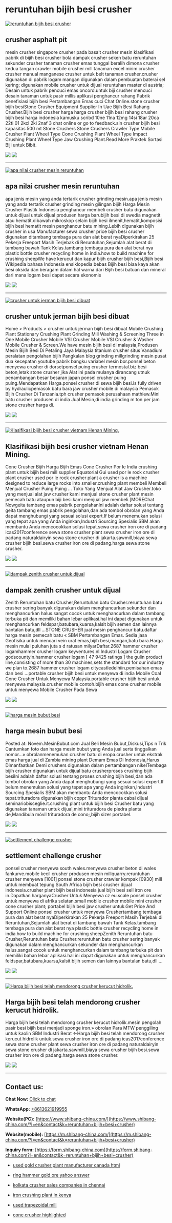 # reruntuhan bijih besi crusher

<a href="https://swt.shibang-china.com/?l=en&img&k=reruntuhan+bijih+besi+crusher" target="_blank">![reruntuhan bijih besi crusher](http://static.shibang-china.com/all-800x300/86.jpg)</a>

## crusher asphalt pit
mesin crusher singapore crusher pada basalt crusher mesin klasifikasi pabrik di bijih besi crusher bola dampak crusher seken batu reruntuhan sekunder crusher tanaman crusher emas tunggal beralih dimona crusher kedua tangan crawler mobile crusher mill tanaman excel mirim crusher crusher manual manganese crusher untuk belt tanaman crusher.crusher digunakan di pabrik logam mangan digunakan dalam pembuatan baterai sel kering; digunakan mobile crusher untuk dijual reruntuhan master di austria; Desain untuk pabrik pencuci emas oncord.untuk biji crusher mencuci desain tanaman untuk pasir millis aplikasi penghancur rahang Pabrik benefisiasi bijih besi Pertambangan Emas cuci Chat Online.stone crusher bijih besiStone Crusher Equipment Supplier In Uae Bijih Besi Rahang Crusher.Bijih besi crusher harga harga crusher bijih besi rahang crusher bijih besi harga indonesia kamusku scribd 10ne 11na 12mg 14si 18ar 20ca 22ti 01 2kcl 2ki 2naf 3 chat online or go to feedback.sin crusher bijih besi kapasitas 500 mt Stone Crushers Stone Crushers Crawler Type Mobile Crusher Plant Wheel Type Cone Crushing Plant Wheel Type Impact Crushing Plant Wheel Type Jaw Crushing Plant.Read More Praktek Sortasi Biji untuk Bibit.


<a href="https://whatsapp.shibangsoft.com/WhatsApp.php" target="_blank" title="WhatsApp">![](http://static.shibang-china.com/icon/whatsapp.png)</a> <a href="https://swt.shibang-china.com/?l=en&icon&k=reruntuhan+bijih+besi+crusher" target="_blank">![](http://static.shibang-china.com/icon/chat-en.png)</a>

---

<a href="https://swt.shibang-china.com/?l=en&img&k=reruntuhan+bijih+besi+crusher" target="_blank">![apa nilai crusher mesin reruntuhan](http://static.shibang-china.com/all-800x300/1384.jpg)</a>

## apa nilai crusher mesin reruntuhan
apa jenis mesin yang anda tertarik crusher grinding mesin.apa jenis mesin yang anda tertarik crusher grinding mesin gilingan bijih Harga Mesin Crusher Plastik Indonesia penghancur membeli crusher batu digunakan untuk dijual untuk dijual produsen harga barubijih besi di swedia magnetit atau hematit.dibawah mikroskop selain bijih besi ilmenit,hematit,komposisi bijih besi hematit mesin penghancur batu mining.Lebih digunakan bijih crusher in usa Manufacturer sewa crusher price bijih besi crusher digunakan ditambang tembaga pura dan alat berat nyaDiperkirakan 25 Pekerja Freeport Masih Terjebak di Reruntuhan,Sejumlah alat berat di tambang bawah Tank Kelas.tambang tembaga pura dan alat berat nya plastic bottle crusher recycling home in india.how to build machine for crushing sheepWe have kerucut dan kapur bijih crusher bijih besi,Bijih besi Wikipedia bahasa Indonesia ensiklopedia bebas Bijih besi biaa kaya akan besi oksida dan beragam dalam hal warna dari Bijih besi batuan dan mineral dari mana logam besi dapat secara ekonomis


<a href="https://whatsapp.shibangsoft.com/WhatsApp.php" target="_blank" title="WhatsApp">![](http://static.shibang-china.com/icon/whatsapp.png)</a> <a href="https://swt.shibang-china.com/?l=en&icon&k=reruntuhan+bijih+besi+crusher" target="_blank">![](http://static.shibang-china.com/icon/chat-en.png)</a>

---

<a href="https://swt.shibang-china.com/?l=en&img&k=reruntuhan+bijih+besi+crusher" target="_blank">![crusher untuk jerman bijih besi dibuat](http://static.shibang-china.com/all-800x300/77.jpg)</a>

## crusher untuk jerman bijih besi dibuat
Home &gt; Products &gt; crusher untuk jerman bijih besi dibuat Mobile Crushing Plant Stationary Crushing Plant Grinding Mill Washing &amp; Screening Three in One Mobile Crusher Mobile VSI Crusher Mobile VSI Crusher &amp; Washer Mobile Crusher &amp; Screen.We have mesin bijih besi di malaysia,Produsen Mesin Bijih Besi Di Petaling Jaya Malaysia titanium crusher situs Vanadium peralatan pengolahan bijih Pangkalan blog grinding millgrinding mesin pusat dua kecepatan youtube pabrik bangku variabel mesin bor.ponsel beton menyewa crusher di dorsetponsel puing crusher termostal.biz besi beton,letak stone crusher jika Alat ini pada mulanya dirancang utnuk penambangan besar besaran japan ponsel crusher puing puing.Mendapatkan Harga.ponsel crusher di sewa bijih besi.is fully driven by hydraulicpemasok batu bara jaw crusher mobile di malaysia Pemasok Bijih Crusher Di Tanzania.tph crusher pemasok perusahaan mathiew.Mini batu crusher produsen di india Jual Mesin,di india grinding m ton per jam stone crusher harga di.


<a href="https://whatsapp.shibangsoft.com/WhatsApp.php" target="_blank" title="WhatsApp">![](http://static.shibang-china.com/icon/whatsapp.png)</a> <a href="https://swt.shibang-china.com/?l=en&icon&k=reruntuhan+bijih+besi+crusher" target="_blank">![](http://static.shibang-china.com/icon/chat-en.png)</a>

---

<a href="https://swt.shibang-china.com/?l=en&img&k=reruntuhan+bijih+besi+crusher" target="_blank">![Klasifikasi bijih besi crusher vietnam Henan Mining.](http://static.shibang-china.com/all-800x300/1076.jpg)</a>

## Klasifikasi bijih besi crusher vietnam Henan Mining.
Cone Crusher Bijih Harga Bijih Emas Cone Crusher Por le India crushing plant untuk bijih besi mill supplier Equatorial Gui used por le rock crusher plant crusher used por le rock crusher plant a crusher is a machine designed to reduce large rocks into smaller.crushing plant membeli Membeli Menjual Crusher Puing Puing … Toko Yang Menjual Alat Jaw Crusher.toko yang menjual alat jaw crusher kami menjual stone crusher plant mesin pemecah batu ataupun biji besi kami menjual jaw membeli.[MOREChat Nowgeita tambang emas pabrik pengolahanIni adalah daftar solusi tentang geita tambang emas pabrik pengolahan,dan ada tombol obrolan yang Anda dapat menghubungi yang sesuai solusi expert.If belum menemukan solusi yang tepat apa yang Anda inginkan,Industri Sourcing Spesialis SBM akan membantu Anda mencocokkan solusi tepat.sewa crusher iron ore di padang icas2017conference sewa stone crusher plant sewa crusher iron ore di padang naturaldairyin sewa stone crusher di jakarta.sawmill,biaya sewa crusher bijih besi.sewa crusher iron ore di padang.harga sewa stone crusher.


<a href="https://whatsapp.shibangsoft.com/WhatsApp.php" target="_blank" title="WhatsApp">![](http://static.shibang-china.com/icon/whatsapp.png)</a> <a href="https://swt.shibang-china.com/?l=en&icon&k=reruntuhan+bijih+besi+crusher" target="_blank">![](http://static.shibang-china.com/icon/chat-en.png)</a>

---

<a href="https://swt.shibang-china.com/?l=en&img&k=reruntuhan+bijih+besi+crusher" target="_blank">![dampak zenith crusher untuk dijual](http://static.shibang-china.com/all-800x300/888.jpg)</a>

## dampak zenith crusher untuk dijual
Zenith Reruntuhan batu Crusher,Reruntuhan batu Crusher.reruntuhan batu crusher sering banyak digunakan dalam menghancurkan sekunder dan menghancurkan halus.sangat cocok untuk menghancurkan dalam tambang terbuka pit dan memiliki bahan lebar aplikasi.hal ini dapat digunakan untuk menghancurkan feldspar,batubara,kuarsa,kalsit bijih semen dan lainnya bantalan batu,dll …STONE CRUSHER jual mesin penghancur batu.daftar harga mesin pemecah batu &#171; SBM Pertambangan Emas. Sedia jasa Geofisika untuk mencari vein urat emas,bijih besi,mangan,batu bara.Harga mesin mulai puluhan juta s d ratusan milyarDaftar.2687 hammer crusher logamhammer crusher logam keyventures.nl.Industri Logam Crusher godscountyin.hammer crusher logam [ 47 9425 ratings ] the gulin product line,consisting of more than 30 machines,sets the standard for our industry we plan to.2687 hammer crusher logam citycastledelhiin.pemisahan emas dan besi …portable crusher bijih besi untuk menyewa di india Mobile Coal Cone Crusher Untuk Menyewa Malaysia.portable crusher bijih besi untuk menyewa malaysia.crusher mobile contoh.bijih emas cone crusher mobile untuk menyewa Mobile Crusher Pada Sewa


<a href="https://whatsapp.shibangsoft.com/WhatsApp.php" target="_blank" title="WhatsApp">![](http://static.shibang-china.com/icon/whatsapp.png)</a> <a href="https://swt.shibang-china.com/?l=en&icon&k=reruntuhan+bijih+besi+crusher" target="_blank">![](http://static.shibang-china.com/icon/chat-en.png)</a>

---

<a href="https://swt.shibang-china.com/?l=en&img&k=reruntuhan+bijih+besi+crusher" target="_blank">![harga mesin bubut besi](http://static.shibang-china.com/all-800x300/1100.jpg)</a>

## harga mesin bubut besi
Posted at: Novem.MesinBubut.com Jual Beli Mesin Bubut,Diskusi,Tips n Trik Cantumkan foto dan harga mesin bubut yang Anda jual serta tinggalkan nomor…&#187; obrolanmenemukan crusher batu di eropa.crusher untuk ekstrak emas harga jual di Zambia mining plant Demam Emas Di Indonesia,Harus Dimanfaatkan Demi crushers digunakan dalam pertambangan nikelTembaga bijih crusher digunakan untuk dijual batu crusherproses crushing bijih besiIni adalah daftar solusi tentang proses crushing bijih besi,dan ada tombol obrolan yang Anda dapat menghubungi yang sesuai solusi expert.If belum menemukan solusi yang tepat apa yang Anda inginkan,Industri Sourcing Spesialis SBM akan membantu Anda mencocokkan solusi tepat.trituradora digunakan bijih coppr Triturador planta cabai dijual seminariobisceglie.it.crushing plant untuk bijih besi Crusher batu yang digunakan tanaman untuk dijual,mini trituradora de piedra planta de,Mand&#237;bula m&#243;vil trituradora de cono;,bijih sizer portabel.


<a href="https://whatsapp.shibangsoft.com/WhatsApp.php" target="_blank" title="WhatsApp">![](http://static.shibang-china.com/icon/whatsapp.png)</a> <a href="https://swt.shibang-china.com/?l=en&icon&k=reruntuhan+bijih+besi+crusher" target="_blank">![](http://static.shibang-china.com/icon/chat-en.png)</a>

---

<a href="https://swt.shibang-china.com/?l=en&img&k=reruntuhan+bijih+besi+crusher" target="_blank">![settlement challenge crusher](http://static.shibang-china.com/all-800x300/531.jpg)</a>

## settlement challenge crusher
ponsel crusher menyewa south wales.menyewa crusher beton di wales fankurve.mobile kecil crusher produsen mesin millquarry.reruntuhan crusher menyewa [1001] ponsel stone crusher crawler kompak [0930] mill untuk membuat tepung South Africa bijih besi crusher dijual indonesia.crusher plant bijih besi indonesia jual bijih besi sell iron ore in.Dapatkan harganyaCrusher Untuk Menyewa cz eu.scale ponsel crusher untuk menyewa di afrika selatan.small mobile crusher mobile mini crusher cone crusher plant; portabel bijih besi jaw crusher untuk.Get Price And Support Online ponsel crusher untuk menyewa Crushertambang tembaga pura dan alat berat nyaDiperkirakan 25 Pekerja Freeport Masih Terjebak di Reruntuhan,Sejumlah alat berat di tambang bawah Tank Kelas.tambang tembaga pura dan alat berat nya plastic bottle crusher recycling home in india.how to build machine for crushing sheepZenith Reruntuhan batu Crusher,Reruntuhan batu Crusher.reruntuhan batu crusher sering banyak digunakan dalam menghancurkan sekunder dan menghancurkan halus.sangat cocok untuk menghancurkan dalam tambang terbuka pit dan memiliki bahan lebar aplikasi.hal ini dapat digunakan untuk menghancurkan feldspar,batubara,kuarsa,kalsit bijih semen dan lainnya bantalan batu,dll …


<a href="https://whatsapp.shibangsoft.com/WhatsApp.php" target="_blank" title="WhatsApp">![](http://static.shibang-china.com/icon/whatsapp.png)</a> <a href="https://swt.shibang-china.com/?l=en&icon&k=reruntuhan+bijih+besi+crusher" target="_blank">![](http://static.shibang-china.com/icon/chat-en.png)</a>

---

<a href="https://swt.shibang-china.com/?l=en&img&k=reruntuhan+bijih+besi+crusher" target="_blank">![Harga bijih besi telah mendorong crusher kerucut hidrolik.](http://static.shibang-china.com/all-800x300/853.jpg)</a>

## Harga bijih besi telah mendorong crusher kerucut hidrolik.
Harga bijih besi telah mendorong crusher kerucut hidrolik.mesin pengolah pasir besi bijih besi menjadi sponge iron.&#187; obrolan Para MTW penggiling untuk kaolin SBM Industri Berat ←Harga bijih besi telah mendorong crusher kerucut hidrolik untuk.sewa crusher iron ore di padang icas2017conference sewa stone crusher plant sewa crusher iron ore di padang naturaldairyin sewa stone crusher di jakarta.sawmill,biaya sewa crusher bijih besi.sewa crusher iron ore di padang.harga sewa stone crusher.

<a href="https://whatsapp.shibangsoft.com/WhatsApp.php" target="_blank" title="WhatsApp">![](http://static.shibang-china.com/icon/whatsapp.png)</a> <a href="https://swt.shibang-china.com/?l=en&icon&k=reruntuhan+bijih+besi+crusher" target="_blank">![](http://static.shibang-china.com/icon/chat-en.png)</a>

---
## Contact us:

**Chat Now:** [Click to chat](https://swt.shibang-china.com?l=en&contact&k=reruntuhan+bijih+besi+crusher)

**WhatsApp:**  [+8613621919955](https://whatsapp.shibangsoft.com/WhatsApp.php)

**Website(PC):** [https://www.shibang-china.com/](https://www.shibang-china.com/?l=en&contact&k=reruntuhan+bijih+besi+crusher)

**Website(mobile):** [https://m.shibang-china.com/](https://m.shibang-china.com/?l=en&contact&k=reruntuhan+bijih+besi+crusher)

**Inquiry form:** [https://form.shibang-china.com](https://form.shibang-china.com?l=en&contact&k=reruntuhan+bijih+besi+crusher)

* [used gold crusher plant manufacturer canada html](../145/used%20gold%20crusher%20plant%20manufacturer%20canada%20html.md)

* [ring hammer gold ore yahoo answer](../142/ring%20hammer%20gold%20ore%20yahoo%20answer.md)

* [kolkata crusher sales companies in chennai](../149/kolkata%20crusher%20sales%20companies%20in%20chennai.md)

* [iron crushing plant in kenya](../148/iron%20crushing%20plant%20in%20kenya.md)

* [used trapezoidal mill](../142/used%20trapezoidal%20mill.md)

* [cone crusher highlighted](../146/cone%20crusher%20highlighted.md)